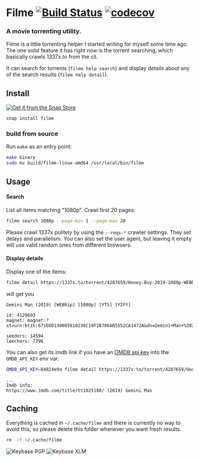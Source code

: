 # Filme [![Build Status](https://travis-ci.org/florinutz/filme.svg?branch=master)](https://travis-ci.org/florinutz/filme) [![codecov](https://codecov.io/gh/florinutz/filme/branch/master/graph/badge.svg)](https://codecov.io/gh/florinutz/filme)

### A movie torrenting utility.

Filme is a little torrenting helper I started writing for myself some time ago.
The one solid feature it has right now is the torrent searching, which
basically crawls 1337x.to from the cli.

It can search for torrents (`filme help search`) and display details about any of the search results (`filme help detail`).

## Install

[![Get it from the Snap Store](https://snapcraft.io/static/images/badges/en/snap-store-white.svg)](https://snapcraft.io/filme)

```bash
snap install filme
```

### build from source

Run `make` as an entry point:

```bash
make binary
sudo mv build/filme-linux-amd64 /usr/local/bin/filme
```

## Usage

#### Search
List all items matching "1080p". Crawl first 20 pages:

```bash
filme search 1080p --page-min 1 --page-max 20
```

Please crawl 1337x politely by using the `--reqs-*` crawler settings. They set delays and parallelism.
You can also set the user agent, but leaving it empty will use valid random ones from different browsers.

#### Display details

Display one of the items:

```bash
filme detail https://1337x.to/torrent/4287659/Honey-Boy-2019-1080p-WEBRip-5-1-YTS-YIFY/
```
will get you
```
Gemini Man (2019) [WEBRip] [1080p] [YTS] [YIFY]

id: 4129693
magnet: magnet:?xt=urn:btih:671E6D130005810236C19F2B706AB5552CA1472A&dn=Gemini+Man+%282019%29+%5BW...

seeders: 14594
leechers: 7396
```

You can also get its imdb link if you have an [OMDB api key](https://www.omdbapi.com/apikey.aspx) 
into the `OMDB_API_KEY` env var:
```bash
OMDB_API_KEY=84824e9a filme detail https://1337x.to/torrent/4287659/Honey-Boy-2019-1080p-WEBRip-5-1-YTS-YIFY/
```

```
...
Imdb info:
https://www.imdb.com/title/tt1025100/ (2019) Gemini Man
``` 

## Caching
Everything is cached in `~/.cache/filme` and there is currently no way to avoid this, so please delete this folder 
whenever you want fresh results.

```bash
rm -rf ~/.cache/filme
```

![Keybase PGP](https://img.shields.io/keybase/pgp/fl0?style=social)
![Keybase XLM](https://img.shields.io/keybase/xlm/fl0?style=social)